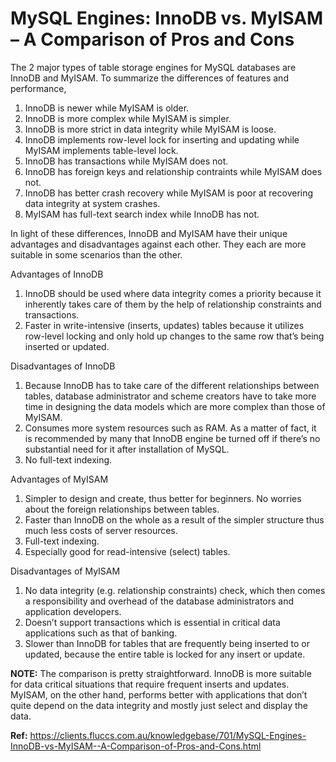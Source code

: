 # MySQL Engines: InnoDB vs. MyISAM – A Comparison of Pros and Cons

The 2 major types of table storage engines for MySQL databases are InnoDB and MyISAM. To summarize the differences of features and performance,

1. InnoDB is newer while MyISAM is older.
2. InnoDB is more complex while MyISAM is simpler.
3. InnoDB is more strict in data integrity while MyISAM is loose.
4. InnoDB implements row-level lock for inserting and updating while MyISAM implements table-level lock.
5. InnoDB has transactions while MyISAM does not.
6. InnoDB has foreign keys and relationship contraints while MyISAM does not.
7. InnoDB has better crash recovery while MyISAM is poor at recovering data integrity at system crashes.
8. MyISAM has full-text search index while InnoDB has not.

In light of these differences, InnoDB and MyISAM have their unique advantages and disadvantages against each other. They each are more suitable in some scenarios than the other.

 
Advantages of InnoDB

1. InnoDB should be used where data integrity comes a priority because it inherently takes care of them by the help of relationship constraints and transactions.
2. Faster in write-intensive (inserts, updates) tables because it utilizes row-level locking and only hold up changes to the same row that’s being inserted or updated.

Disadvantages of InnoDB

1. Because InnoDB has to take care of the different relationships between tables, database administrator and scheme creators have to take more time in designing the data models which are more complex than those of MyISAM.
2. Consumes more system resources such as RAM. As a matter of fact, it is recommended by many that InnoDB engine be turned off if there’s no substantial need for it after installation of MySQL.
3. No full-text indexing.

Advantages of MyISAM

1. Simpler to design and create, thus better for beginners. No worries about the foreign relationships between tables.
2. Faster than InnoDB on the whole as a result of the simpler structure thus much less costs of server resources.
3. Full-text indexing.
4. Especially good for read-intensive (select) tables.

Disadvantages of MyISAM

1. No data integrity (e.g. relationship constraints) check, which then comes a responsibility and overhead of the database administrators and application developers.
2. Doesn’t support transactions which is essential in critical data applications such as that of banking.
3. Slower than InnoDB for tables that are frequently being inserted to or updated, because the entire table is locked for any insert or update.

**NOTE:** The comparison is pretty straightforward. InnoDB is more suitable for data critical situations that require frequent inserts and updates. MyISAM, on the other hand, performs better with applications that don’t quite depend on the data integrity and mostly just select and display the data.

**Ref:** https://clients.fluccs.com.au/knowledgebase/701/MySQL-Engines-InnoDB-vs-MyISAM--A-Comparison-of-Pros-and-Cons.html